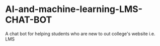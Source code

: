 # AI-and-machine-learning-LMS-CHAT-BOT
A chat bot for helping students who are new to out college's website i.e. LMS
